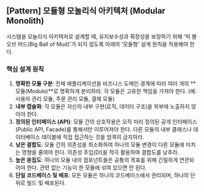 ## [Pattern] 모듈형 모놀리식 아키텍처 (Modular Monolith)

시스템을 모놀리식 아키텍처로 설계할 때, 유지보수성과 확장성을 보장하기 위해 '빅 볼 오브 머드(Big Ball of Mud)'가 되지 않도록 아래의 '모듈형' 설계 원칙을 적용해야 한다.

### 핵심 설계 원칙
1.  **명확한 모듈 구분**: 전체 애플리케이션을 비즈니스 도메인 경계에 따라 여러 개의 **모듈(Module)**로 명확하게 분리하라. 각 모듈은 고유한 책임을 가져야 한다. (예: 사용자 관리 모듈, 주문 관리 모듈, 결제 모듈)
2.  **내부 캡슐화**: 각 모듈은 자신의 내부 구현(로직, 데이터 구조)을 외부에 노출하지 않아야 한다.
3.  **정의된 인터페이스 (API)**: 모듈 간의 상호작용은 오직 미리 정의된 공개 인터페이스(Public API, Facade)를 통해서만 이루어져야 한다. 다른 모듈의 내부 클래스나 데이터베이스 테이블에 직접 접근하는 것을 엄격히 금지하라.
4.  **낮은 결합도**: 모듈 간의 의존성을 최소화하여 하나의 모듈 변경이 다른 모듈에 미치는 영향을 줄여야 한다. 의존성 주입(DI)을 적극 활용하여 결합도를 낮추라.
5.  **높은 응집도**: 하나의 모듈 내의 컴포넌트들은 공통의 목표를 위해 긴밀하게 연관되어야 한다. 관련 없는 기능이 한 모듈에 섞여 있으면 안 된다.
6.  **단일 코드베이스 및 배포**: 모든 모듈은 하나의 코드베이스에서 관리되며, 하나의 단위로 빌드 및 배포된다.